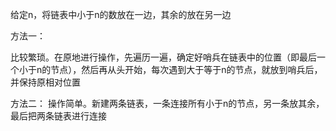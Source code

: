 给定n，将链表中小于n的数放在一边，其余的放在另一边

方法一：

比较繁琐。在原地进行操作，先遍历一遍，确定好哨兵在链表中的位置（即最后一个小于n的节点），然后再从头开始，每次遇到大于等于n的节点，就放到哨兵后，并保持原相对位置

方法二：
操作简单。新建两条链表，一条连接所有小于n的节点，另一条放其余，最后把两条链表进行连接